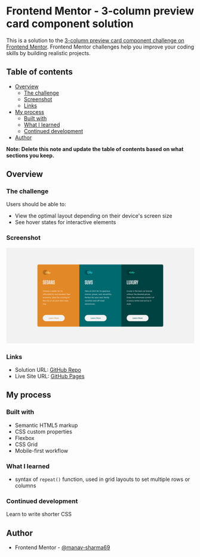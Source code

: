 # Frontend Mentor - 3-column preview card component solution

This is a solution to the [3-column preview card component challenge on Frontend Mentor](https://www.frontendmentor.io/challenges/3column-preview-card-component-pH92eAR2-). Frontend Mentor challenges help you improve your coding skills by building realistic projects. 

## Table of contents

- [Overview](#overview)
  - [The challenge](#the-challenge)
  - [Screenshot](#screenshot)
  - [Links](#links)
- [My process](#my-process)
  - [Built with](#built-with)
  - [What I learned](#what-i-learned)
  - [Continued development](#continued-development)
- [Author](#author)

**Note: Delete this note and update the table of contents based on what sections you keep.**

## Overview

### The challenge

Users should be able to:

- View the optimal layout depending on their device's screen size
- See hover states for interactive elements

### Screenshot

![](./images/screenshot.jpg)

### Links

- Solution URL: [GitHub Repo](https://github.com/manav-sharma69/frontend-mentor-projects/tree/main/3-column-preview-card-component-main)
- Live Site URL: [GitHub Pages](https://manav-sharma69.github.io/frontend-mentor-projects/3-column-preview-card-component-main/index.html)


## My process

### Built with

- Semantic HTML5 markup
- CSS custom properties
- Flexbox
- CSS Grid
- Mobile-first workflow

### What I learned

- syntax of `repeat()` function, used in grid layouts to set multiple rows or columns

### Continued development

Learn to write shorter CSS

## Author

- Frontend Mentor - [@manav-sharma69](https://www.frontendmentor.io/profile/manav-sharma69)